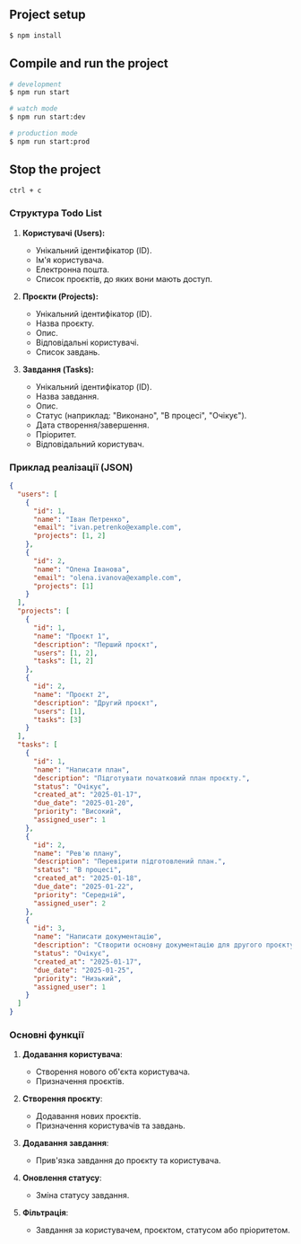 ## Project setup

```bash
$ npm install
```

## Compile and run the project

```bash
# development
$ npm run start

# watch mode
$ npm run start:dev

# production mode
$ npm run start:prod
```

## Stop the project

```bash
ctrl + c
```


### Структура Todo List

1. **Користувачі (Users):**
   - Унікальний ідентифікатор (ID).
   - Ім'я користувача.
   - Електронна пошта.
   - Список проєктів, до яких вони мають доступ.

2. **Проєкти (Projects):**
   - Унікальний ідентифікатор (ID).
   - Назва проєкту.
   - Опис.
   - Відповідальні користувачі.
   - Список завдань.

3. **Завдання (Tasks):**
   - Унікальний ідентифікатор (ID).
   - Назва завдання.
   - Опис.
   - Статус (наприклад: "Виконано", "В процесі", "Очікує").
   - Дата створення/завершення.
   - Пріоритет.
   - Відповідальний користувач.

### Приклад реалізації (JSON)
```json
{
  "users": [
    {
      "id": 1,
      "name": "Іван Петренко",
      "email": "ivan.petrenko@example.com",
      "projects": [1, 2]
    },
    {
      "id": 2,
      "name": "Олена Іванова",
      "email": "olena.ivanova@example.com",
      "projects": [1]
    }
  ],
  "projects": [
    {
      "id": 1,
      "name": "Проєкт 1",
      "description": "Перший проєкт",
      "users": [1, 2],
      "tasks": [1, 2]
    },
    {
      "id": 2,
      "name": "Проєкт 2",
      "description": "Другий проєкт",
      "users": [1],
      "tasks": [3]
    }
  ],
  "tasks": [
    {
      "id": 1,
      "name": "Написати план",
      "description": "Підготувати початковий план проєкту.",
      "status": "Очікує",
      "created_at": "2025-01-17",
      "due_date": "2025-01-20",
      "priority": "Високий",
      "assigned_user": 1
    },
    {
      "id": 2,
      "name": "Рев'ю плану",
      "description": "Перевірити підготовлений план.",
      "status": "В процесі",
      "created_at": "2025-01-18",
      "due_date": "2025-01-22",
      "priority": "Середній",
      "assigned_user": 2
    },
    {
      "id": 3,
      "name": "Написати документацію",
      "description": "Створити основну документацію для другого проєкту.",
      "status": "Очікує",
      "created_at": "2025-01-17",
      "due_date": "2025-01-25",
      "priority": "Низький",
      "assigned_user": 1
    }
  ]
}
```

### Основні функції
1. **Додавання користувача**:
   - Створення нового об'єкта користувача.
   - Призначення проєктів.

2. **Створення проєкту**:
   - Додавання нових проєктів.
   - Призначення користувачів та завдань.

3. **Додавання завдання**:
   - Прив'язка завдання до проєкту та користувача.

4. **Оновлення статусу**:
   - Зміна статусу завдання.

5. **Фільтрація**:
   - Завдання за користувачем, проєктом, статусом або пріоритетом.
